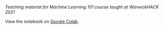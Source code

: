 _Teaching material for Machine Learning 101 course taught at WarwickHACK 2021_

View the notebook on [Google Colab](https://github.com/THargreaves/machine-learning-101/blob/master/blank_template.ipynb).
